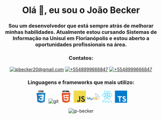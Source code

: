 <h1 align="center">Olá 👋, eu sou o João Becker</h1>
<h3 align="center">Sou um desenvolvedor que está sempre atrás de melhorar minhas habilidades. Atualmente estou cursando Sistemas de Informação na Unisul em Florianópolis e estou aberto a oportunidades profissionais na área. </h3>

<h3 align="center">Contatos:</h3>
<p align="center">
<a href="mailto:jpbecker20@gmail.com" target="blank"><img align="center" src="https://img.shields.io/badge/Gmail-D14836?style=for-the-badge&logo=gmail&logoColor=white" alt="jpbecker20@gmail.com" height="30" width="100" /></a>
<a href="https://api.whatsapp.com/send?phone=5548999666847&text=Olá, vim através do seu Github." target="blank"><img align="center" src="https://img.shields.io/badge/WhatsApp-25D366?style=for-the-badge&logo=whatsapp&logoColor=white" alt="+5548999666847" height="30" width="100" /></a>
<a href="https://www.linkedin.com/in/joao-pedro-becker/" target="blank"><img align="center" src="https://img.shields.io/badge/LinkedIn-0077B5?style=for-the-badge&logo=linkedin&logoColor=white" alt="+5548999666847" height="30" width="100" /></a>
</p>


<h3 align="center">Linguagens e frameworks que mais utilizo:</h3>
<p align="center"> <img src="https://raw.githubusercontent.com/devicons/devicon/master/icons/css3/css3-original-wordmark.svg" alt="css3" width="40" height="40"/>
<img src="https://www.vectorlogo.zone/logos/git-scm/git-scm-icon.svg" alt="git" width="40" height="40"/> 
<img src="https://raw.githubusercontent.com/devicons/devicon/master/icons/html5/html5-original-wordmark.svg" alt="html5" width="40" height="40"/> 
<img src="https://raw.githubusercontent.com/devicons/devicon/master/icons/javascript/javascript-original.svg" alt="javascript" width="40" height="40"/> 
<img src="https://raw.githubusercontent.com/devicons/devicon/master/icons/mysql/mysql-original-wordmark.svg" alt="mysql" width="40" height="40"/>  
<img src="https://raw.githubusercontent.com/devicons/devicon/master/icons/react/react-original-wordmark.svg" alt="react" width="40" height="40"/> 
<img src="https://raw.githubusercontent.com/devicons/devicon/master/icons/typescript/typescript-original.svg" alt="typescript" width="40" height="40"/> </p>


<div align="center"><img src="https://github-readme-stats.vercel.app/api/top-langs?username=jp-becker&show_icons=true&locale=en&layout=compact" alt="jp-becker" /></div>
